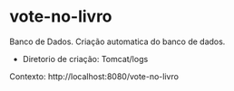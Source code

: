 vote-no-livro
=============
Banco de Dados. Criação automatica do banco de dados.
  - Diretorio de criação: Tomcat/logs

Contexto: 
http://localhost:8080/vote-no-livro

